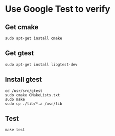 # Use Google Test to verify

## Get cmake
```
sudo apt-get install cmake
```
## Get gtest
```
sudo apt-get install libgtest-dev
```
## Install gtest
```
cd /usr/src/gtest
sudo cmake CMakeLists.txt
sudo make
sudo cp ./lib/*.a /usr/lib
```

## Test
```
make test
```
